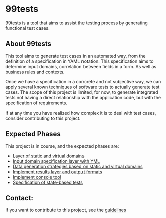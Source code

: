99tests
=======
99tests is a tool that aims to assist the testing process by generating functional test cases.

About 99tests
---------------
This tool aims to generate test cases in an automated way, from the definition of a specification in YAML notation.
This specification aims to determine input domains, correlation between fields in a form.
As well as business rules and contexts.

Once we have a specification in a concrete and not subjective way, we can apply several known techniques of
software tests to actually generate test cases. The scope of this project is limited, for now, to generate integrated
tests not having a direct relationship with the application code, but with the specification of requirements.

If at any time you have realized how complex it is to deal with test cases, consider contributing to this project.

Expected Phases
---------------
This project is in course, and the expected phases are:

- [Layer of static and virtual domains][0]
- [Input domain specification layer with YML][1]
- [Data generation strategies based on static and virtual domains][2]
- [Implement results layer and output formats][3]
- [Implement console tool][4]
- [Specification of state-based tests][5]

Contact:
-------
If you want to contribute to this project, see the [guidelines][6]

[0]: https://github.com/rodrigoio/99tests/issues/16
[1]: https://github.com/rodrigoio/99tests/issues/17
[2]: https://github.com/rodrigoio/99tests/issues/18
[3]: https://github.com/rodrigoio/99tests/issues/19
[4]: https://github.com/rodrigoio/99tests/issues/20
[5]: https://github.com/rodrigoio/99tests/issues/21
[6]: https://github.com/rodrigoio/99tests/blob/master/CONTRIBUTING.md